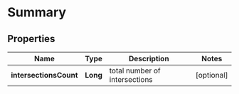 

# Summary


## Properties

| Name | Type | Description | Notes |
|------------ | ------------- | ------------- | -------------|
|**intersectionsCount** | **Long** | total number of intersections |  [optional] |



